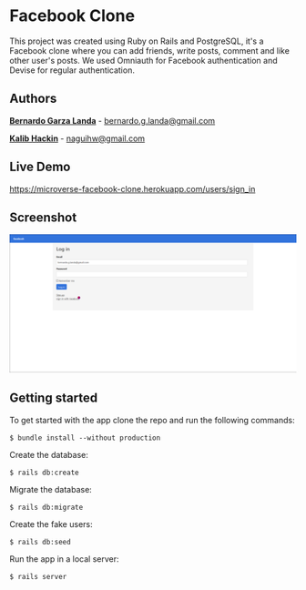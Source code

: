 # Facebook Clone

This project was created using Ruby on Rails and PostgreSQL, it's a Facebook clone where you can add friends, write posts, comment and like other user's posts. We used Omniauth for Facebook authentication and Devise for regular authentication.


## Authors
**[Bernardo Garza Landa](https://github.com/bernardogarza)** - bernardo.g.landa@gmail.com


**[Kalib Hackin](naguihw@gmail.com)** - naguihw@gmail.com


## Live Demo

https://microverse-facebook-clone.herokuapp.com/users/sign_in


## Screenshot


![Facebook Clone](screenshot.png?raw=true "Facebook Clone")




## Getting started

To get started with the app clone the repo and run the following commands:

```
$ bundle install --without production
```

Create the database:

```
$ rails db:create
```

Migrate the database:

```
$ rails db:migrate
```

Create the fake users:

```
$ rails db:seed
```

Run the app in a local server:

```
$ rails server
```
